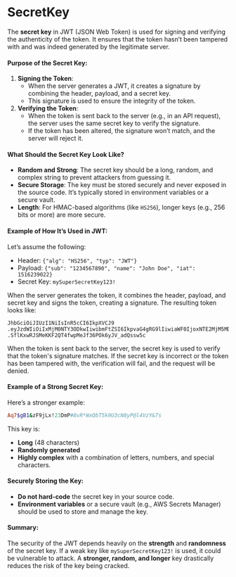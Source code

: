 # SecretKey

The **secret key** in JWT (JSON Web Token) is used for signing and verifying the authenticity of the token. It ensures that the token hasn’t been tampered with and was indeed generated by the legitimate server.

#### Purpose of the Secret Key:

1. **Signing the Token**:
   * When the server generates a JWT, it creates a signature by combining the header, payload, and a secret key.
   * This signature is used to ensure the integrity of the token.
2. **Verifying the Token**:
   * When the token is sent back to the server (e.g., in an API request), the server uses the same secret key to verify the signature.
   * If the token has been altered, the signature won’t match, and the server will reject it.

#### What Should the Secret Key Look Like?

* **Random and Strong**: The secret key should be a long, random, and complex string to prevent attackers from guessing it.
* **Secure Storage**: The key must be stored securely and never exposed in the source code. It’s typically stored in environment variables or a secure vault.
* **Length**: For HMAC-based algorithms (like `HS256`), longer keys (e.g., 256 bits or more) are more secure.

#### Example of How It’s Used in JWT:

Let’s assume the following:

* Header: `{"alg": "HS256", "typ": "JWT"}`
* Payload: `{"sub": "1234567890", "name": "John Doe", "iat": 1516239022}`
* Secret Key: `mySuperSecretKey123!`

When the server generates the token, it combines the header, payload, and secret key and signs the token, creating a signature. The resulting token looks like:

```
JhbGciOiJIUzI1NiIsInR5cCI6IkpXVCJ9
.eyJzdWIiOiIxMjM0NTY3ODkwIiwibmFtZSI6IkpvaG4gRG9lIiwiaWF0IjoxNTE2MjM5MDIyfQ
.SflKxwRJSMeKKF2QT4fwpMeJf36POk6yJV_adQssw5c
```

When the token is sent back to the server, the secret key is used to verify that the token's signature matches. If the secret key is incorrect or the token has been tampered with, the verification will fail, and the request will be denied.

#### Example of a Strong Secret Key:

Here’s a stronger example:

```ruby
Aq7$gB1&zF9jLx!23DmP#8vR*WxQbT5k9U3cN8yP@l4VzY&7s
```

This key is:

* **Long** (48 characters)
* **Randomly generated**
* **Highly complex** with a combination of letters, numbers, and special characters.

#### Securely Storing the Key:

* **Do not hard-code** the secret key in your source code.
* **Environment variables** or a secure vault (e.g., AWS Secrets Manager) should be used to store and manage the key.

#### Summary:

The security of the JWT depends heavily on the **strength** and **randomness** of the secret key. If a weak key like `mySuperSecretKey123!` is used, it could be vulnerable to attack. A **stronger, random, and longer** key drastically reduces the risk of the key being cracked.
